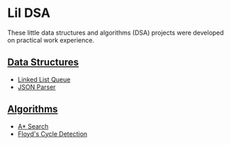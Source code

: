 # Lil DSA

These little data structures and algorithms (DSA) projects were developed on practical work experience.

## [Data Structures](./data-structures/)
- [Linked List Queue](./data-structures/linked-list-queue/)
- [JSON Parser](./data-structures/json_parser.c)

## [Algorithms](./algorithms/)

- [A* Search](./algorithms/a_star_search.py)
- [Floyd's Cycle Detection](./algorithms/floyds_cycle_detection.py)
